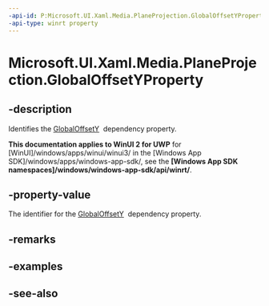 ```yaml
---
-api-id: P:Microsoft.UI.Xaml.Media.PlaneProjection.GlobalOffsetYProperty
-api-type: winrt property
---
```


<!-- Property syntax
public Windows.UI.Xaml.DependencyProperty GlobalOffsetYProperty { get; }
-->

# Microsoft.UI.Xaml.Media.PlaneProjection.GlobalOffsetYProperty

## -description
Identifies the [GlobalOffsetY](planeprojection_globaloffsety.md)  dependency property.

**This documentation applies to WinUI 2 for UWP** for [WinUI]/windows/apps/winui/winui3/ in the [Windows App SDK]/windows/apps/windows-app-sdk/, see the **[Windows App SDK namespaces]/windows/windows-app-sdk/api/winrt/**.

## -property-value
The identifier for the [GlobalOffsetY](planeprojection_globaloffsety.md)  dependency property.

## -remarks

## -examples

## -see-also
